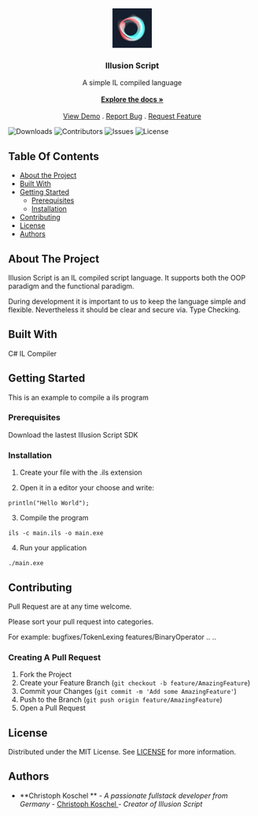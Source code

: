 ﻿<br/>
<p align="center">
  <a href="https://github.com/christoph-koschel/illusion-script">
    <img src="images/logo.png" alt="Logo" width="80" height="80">
  </a>

<h3 align="center">Illusion Script</h3>

  <p align="center">
    A simple IL compiled language
    <br/>
    <br/>
    <a href="https://github.com/christoph-koschel/illusion-script"><strong>Explore the docs »</strong></a>
    <br/>
    <br/>
    <a href="https://github.com/christoph-koschel/illusion-script">View Demo</a>
    .
    <a href="https://github.com/christoph-koschel/illusion-script/issues">Report Bug</a>
    .
    <a href="https://github.com/christoph-koschel/illusion-script/issues">Request Feature</a>
  </p>
</p>

![Downloads](https://img.shields.io/github/downloads/christoph-koschel/illusion-script/total) ![Contributors](https://img.shields.io/github/contributors/christoph-koschel/illusion-script?color=dark-green) ![Issues](https://img.shields.io/github/issues/christoph-koschel/illusion-script) ![License](https://img.shields.io/github/license/christoph-koschel/illusion-script)

## Table Of Contents

* [About the Project](#about-the-project)
* [Built With](#built-with)
* [Getting Started](#getting-started)
    * [Prerequisites](#prerequisites)
    * [Installation](#installation)
* [Contributing](#contributing)
* [License](#license)
* [Authors](#authors)

## About The Project

Illusion Script is an IL compiled script language. It supports both the OOP paradigm and the functional paradigm.

During development it is important to us to keep the language simple and flexible. Nevertheless it should be clear and secure via. Type Checking.

## Built With

C#
IL Compiler

## Getting Started

This is an example to compile a ils program

### Prerequisites

Download the lastest Illusion Script SDK

### Installation

1. Create your file with the .ils extension

2. Open it in a editor your choose and write:

```
println("Hello World");
```

3. Compile the program

```
ils -c main.ils -o main.exe
```

4. Run your application

```
./main.exe
```


## Contributing

Pull Request are at any time welcome.

Please sort your pull request into categories.

For example:
bugfixes/TokenLexing
features/BinaryOperator
..
..

### Creating A Pull Request

1. Fork the Project
2. Create your Feature Branch (`git checkout -b feature/AmazingFeature`)
3. Commit your Changes (`git commit -m 'Add some AmazingFeature'`)
4. Push to the Branch (`git push origin feature/AmazingFeature`)
5. Open a Pull Request

## License

Distributed under the MIT License. See [LICENSE](https://github.com/christoph-koschel/illusion-script/blob/main/LICENSE.md) for more information.

## Authors

* **Christoph Koschel ** - *A passionate fullstack developer from Germany* - [Christoph Koschel ](https://github.com/Christoph-Koschel) - *Creator of Illusion Script*
